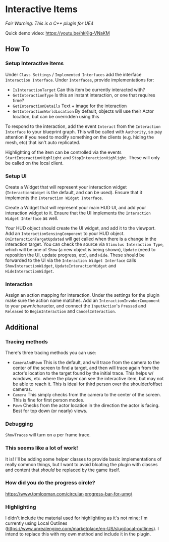 # Interactive Items

*Fair Warning:  This is a C++ plugin for UE4*

Quick demo video:  https://youtu.be/hkKlg-VNaKM

## How To

### Setup Interactive Items

Under `Class Settings` / `Implemented Interfaces` add the interface `Interaction Interface`.  Under `Interfaces`, provide implementations for:
* `IsInteractionTarget` Can this item be currently interacted with?
* `GetInteractionType` Is this an instant interaction, or one that requires time?
* `GetInteractionDetails` Text + image for the interaction
* `GetInteractionWorldLocation` By default, objects will use their Actor location, but can be overridden using this

To respond to the interaction, add the event `Interact` from the `Interaction Interface` to your blueprint graph.  This will be called with `Authority`, so pay attention if you need to modify something on the clients (e.g. hiding the mesh, etc) that isn't auto replicated.

Highlighting of the item can be controlled via the events `StartInteractionHighlight` and `StopInteractionHighlight`.  These will only be called on the local client.

### Setup UI

Create a Widget that will represent your interaction widget (`InteractionWidget` is the default, and can be used).  Ensure that it implements the `Interaction Widget Interface`.

Create a Widget that will represent your main HUD UI, and add your interaction widget to it.  Ensure that the UI implements the `Interaction Widget Interface` as well.

Your HUD object should create the UI widget, and add it to the viewport.  Add an `InteractionSensingComponent` to your HUD object.  `OnInteractionTargetUpdated` will get called when there is a change in the interaction target.  You can check the source via `Stimulus Interaction Type`, which will be one of `Show` (a new object is being shown), `Update` (need to reposition the UI, update progress, etc), and `Hide`.  These should be forwarded to the UI via the `Interaction Widget Interface` calls `ShowInteractionWidget`, `UpdateInteractionWidget` and `HideInteractionWidget`.

### Interaction

Assign an action mapping for interaction.  Under the settings for the plugin make sure the action name matches.  Add an `InteractionInvokerComponent` to your pawn/character, and connect the `InputAction`'s `Pressed` and `Released` to `BeginInteraction` and `CancelInteraction`.

## Additional

### Tracing methods

There's three tracing methods you can use:
* `CameraAndPawn` This is the default, and will trace from the camera to the center of the screen to find a target, and then will trace again from the actor's location to the target found by the initial trace.  This helps w/ windows, etc. where the player can see the interactive item, but may not be able to reach it.  This is ideal for third person over the shoulder/offset cameras.
* `Camera` This simply checks from the camera to the center of the screen.  This is fine for first person modes.
* `Pawn` Checks from the actor location in the direction the actor is facing.  Best for top down (or nearly) views.

### Debugging

`ShowTraces` will turn on a per frame trace.

### This seems like a lot of work!

It is!  I'll be adding some helper classes to provide basic implementations of really common things, but I want to avoid bloating the plugin with classes and content that _should_ be replaced by the game itself.

### How did you do the progress circle?

https://www.tomlooman.com/circular-progress-bar-for-umg/

### Highlighting

I didn't include the material used for highlighting as it's not mine; I'm currently using Local Outlines (https://www.unrealengine.com/marketplace/en-US/slug/local-outlines).  I intend to replace this with my own method and include it in the plugin.
